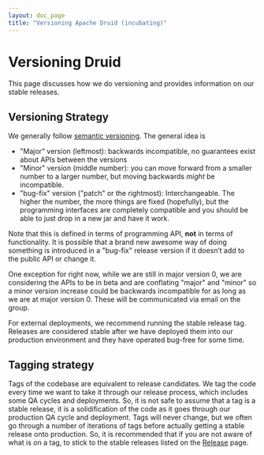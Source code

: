 ```yaml
---
layout: doc_page
title: "Versioning Apache Druid (incubating)"
---
```


<!--
  ~ Licensed to the Apache Software Foundation (ASF) under one
  ~ or more contributor license agreements.  See the NOTICE file
  ~ distributed with this work for additional information
  ~ regarding copyright ownership.  The ASF licenses this file
  ~ to you under the Apache License, Version 2.0 (the
  ~ "License"); you may not use this file except in compliance
  ~ with the License.  You may obtain a copy of the License at
  ~
  ~   http://www.apache.org/licenses/LICENSE-2.0
  ~
  ~ Unless required by applicable law or agreed to in writing,
  ~ software distributed under the License is distributed on an
  ~ "AS IS" BASIS, WITHOUT WARRANTIES OR CONDITIONS OF ANY
  ~ KIND, either express or implied.  See the License for the
  ~ specific language governing permissions and limitations
  ~ under the License.
  -->

# Versioning Druid

This page discusses how we do versioning and provides information on our stable releases.

Versioning Strategy
-------------------

We generally follow [semantic versioning](http://semver.org/). The general idea is

* "Major" version (leftmost): backwards incompatible, no guarantees exist about APIs between the versions
* "Minor" version (middle number): you can move forward from a smaller number to a larger number, but moving backwards *might* be incompatible.
* "bug-fix" version ("patch" or the rightmost): Interchangeable. The higher the number, the more things are fixed (hopefully), but the programming interfaces are completely compatible and you should be able to just drop in a new jar and have it work.

Note that this is defined in terms of programming API, **not** in terms of functionality. It is possible that a brand new awesome way of doing something is introduced in a "bug-fix" release version if it doesn’t add to the public API or change it.

One exception for right now, while we are still in major version 0, we are considering the APIs to be in beta and are conflating "major" and "minor" so a minor version increase could be backwards incompatible for as long as we are at major version 0. These will be communicated via email on the group.

For external deployments, we recommend running the stable release tag. Releases are considered stable after we have deployed them into our production environment and they have operated bug-free for some time.

Tagging strategy
----------------

Tags of the codebase are equivalent to release candidates. We tag the code every time we want to take it through our release process, which includes some QA cycles and deployments. So, it is not safe to assume that a tag is a stable release, it is a solidification of the code as it goes through our production QA cycle and deployment. Tags will never change, but we often go through a number of iterations of tags before actually getting a stable release onto production. So, it is recommended that if you are not aware of what is on a tag, to stick to the stable releases listed on the [Release](https://github.com/apache/incubator-druid/releases) page.
